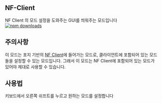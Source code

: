 ## NF-Client
NF Client 의 모드 설정을 도와주는 GUI를 띄워주는 모드입니다
<br>
[![npm downloads](https://img.shields.io/badge/pre--release-v1.1-orange)](https://github.com/najoan125/NF-Client/releases)


## 주의사항
이 모드는 포지 기반의 [NF Client](https://www.hift.kro.kr/download)에 들어가는 모드로, 클라이언트에 포함되어 있는 모드들을 설정할 수 있는 모드입니다. 그래서 이 모드는 NF Client에 포함되어 있는 모드가 있어야 제대로 사용할 수 있습니다. 

## 사용법
키보드에서 오른쪽 쉬프트를 누르고 원하는 모드를 설정합니다
